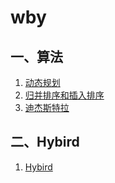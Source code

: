 # wby
## 一、算法
1. [动态规划](https://github.com/BrooksWon/wby/blob/master/%E7%AE%97%E6%B3%95/%E5%8A%A8%E6%80%81%E8%A7%84%E5%88%92.md)
2. [归并排序和插入排序](算法/归并排序和插入排序.md)
3. [迪杰斯特拉](算法/迪杰斯特拉/迪杰斯特拉.md)

## 二、Hybird
1. [Hybird](https://github.com/BrooksWon/wby/blob/master/%E7%AE%97%E6%B3%95/%E5%8A%A8%E6%80%81%E8%A7%84%E5%88%92.md)

